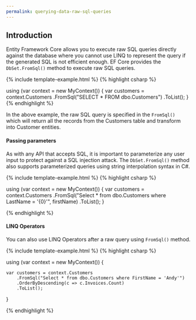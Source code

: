 ```yaml
---
permalink: querying-data-raw-sql-queries
---
```


## Introduction

Entity Framework Core allows you to execute raw SQL queries directly against the database where you cannot use LINQ to represent the query if the generated SQL is not efficient enough. EF Core provides the `DbSet.FromSql()` method to execute raw SQL queries.

{% include template-example.html %} 
{% highlight csharp %}

using (var context = new MyContext())
{
    var customers = context.Customers
        .FromSql("SELECT * FROM dbo.Customers")
        .ToList();
}
{% endhighlight %}

In the above example, the raw SQL query is specified in the `FromSql()` which will return all the records from the Customers table and transform into Customer entities.

#### Passing parameters

As with any API that accepts SQL, it is important to parameterize any user input to protect against a SQL injection attack. The `DbSet.FromSql()` method also supports parameterized queries using string interpolation syntax in C#.

{% include template-example.html %} 
{% highlight csharp %}

using (var context = new MyContext())
{
     var customers = context.Customers
         .FromSql("Select * from dbo.Customers where LastName = '{0}'", firstName)
         .ToList();
}

{% endhighlight %}

#### LINQ Operators

You can also use LINQ Operators after a raw query using `FromSql()` method.

{% include template-example.html %} 
{% highlight csharp %}

using (var context = new MyContext())
{

    var customers = context.Customers
        .FromSql("Select * from dbo.Customers where FirstName = 'Andy'")
        .OrderByDescending(c => c.Invoices.Count)
        .ToList();

}

{% endhighlight %}
